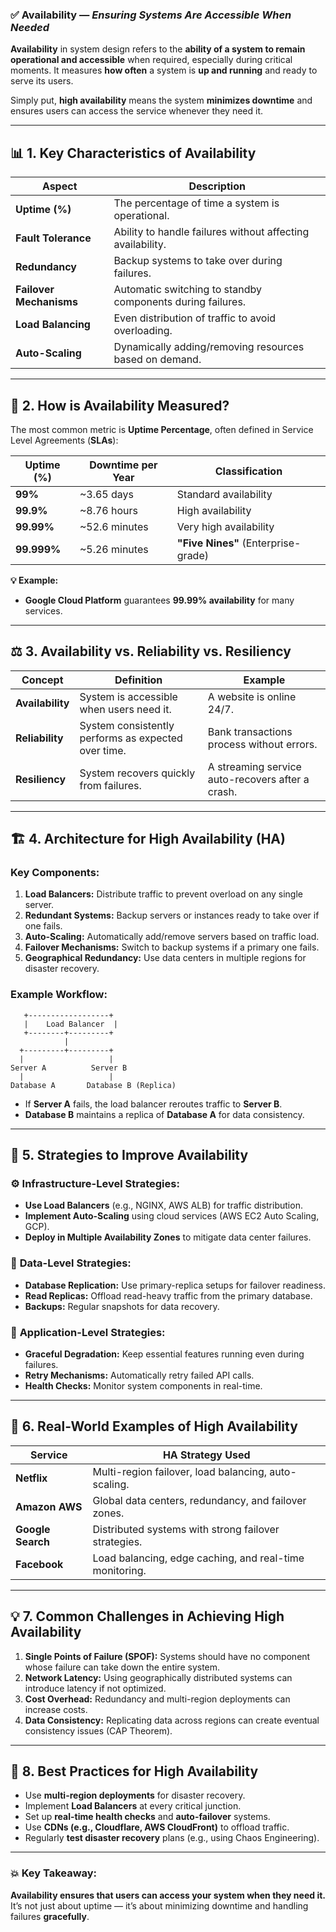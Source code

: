### ✅ **Availability** — *Ensuring Systems Are Accessible When Needed*

**Availability** in system design refers to the **ability of a system to remain operational and accessible** when required, especially during critical moments. It measures **how often** a system is **up and running** and ready to serve its users.

Simply put, **high availability** means the system **minimizes downtime** and ensures users can access the service whenever they need it.

---

## 📊 **1. Key Characteristics of Availability**

| **Aspect**               | **Description**                                          |
|--------------------------|----------------------------------------------------------|
| **Uptime (%)**            | The percentage of time a system is operational.          |
| **Fault Tolerance**       | Ability to handle failures without affecting availability. |
| **Redundancy**            | Backup systems to take over during failures.             |
| **Failover Mechanisms**   | Automatic switching to standby components during failures.|
| **Load Balancing**        | Even distribution of traffic to avoid overloading.       |
| **Auto-Scaling**          | Dynamically adding/removing resources based on demand.   |

---

## 📐 **2. How is Availability Measured?**

The most common metric is **Uptime Percentage**, often defined in Service Level Agreements (**SLAs**):

| **Uptime (%)**  | **Downtime per Year** | **Classification**        |
|----------------|-----------------------|---------------------------|
| **99%**        | ~3.65 days             | Standard availability     |
| **99.9%**      | ~8.76 hours            | High availability         |
| **99.99%**     | ~52.6 minutes          | Very high availability    |
| **99.999%**    | ~5.26 minutes          | **"Five Nines"** (Enterprise-grade) |

**💡 Example:**  
- **Google Cloud Platform** guarantees **99.99% availability** for many services.

---

## ⚖️ **3. Availability vs. Reliability vs. Resiliency**

| **Concept**     | **Definition**                                       | **Example**                                  |
|-----------------|-----------------------------------------------------|----------------------------------------------|
| **Availability** | System is accessible when users need it.            | A website is online 24/7.                    |
| **Reliability**  | System consistently performs as expected over time. | Bank transactions process without errors.    |
| **Resiliency**   | System recovers quickly from failures.              | A streaming service auto-recovers after a crash.|

---

## 🏗️ **4. Architecture for High Availability (HA)**

### **Key Components:**
1. **Load Balancers:** Distribute traffic to prevent overload on any single server.
2. **Redundant Systems:** Backup servers or instances ready to take over if one fails.
3. **Auto-Scaling:** Automatically add/remove servers based on traffic load.
4. **Failover Mechanisms:** Switch to backup systems if a primary one fails.
5. **Geographical Redundancy:** Use data centers in multiple regions for disaster recovery.

### **Example Workflow:**
```
   +------------------+
   |    Load Balancer  |
   +--------+---------+
            |
  +---------+---------+
  |                   |
Server A          Server B
  |                   |
Database A       Database B (Replica)
```
- If **Server A** fails, the load balancer reroutes traffic to **Server B**.
- **Database B** maintains a replica of **Database A** for data consistency.

---

## 🧮 **5. Strategies to Improve Availability**

### ⚙️ **Infrastructure-Level Strategies:**
- **Use Load Balancers** (e.g., NGINX, AWS ALB) for traffic distribution.
- **Implement Auto-Scaling** using cloud services (AWS EC2 Auto Scaling, GCP).
- **Deploy in Multiple Availability Zones** to mitigate data center failures.

### 💾 **Data-Level Strategies:**
- **Database Replication:** Use primary-replica setups for failover readiness.
- **Read Replicas:** Offload read-heavy traffic from the primary database.
- **Backups:** Regular snapshots for data recovery.

### 🔐 **Application-Level Strategies:**
- **Graceful Degradation:** Keep essential features running even during failures.
- **Retry Mechanisms:** Automatically retry failed API calls.
- **Health Checks:** Monitor system components in real-time.

---

## 📡 **6. Real-World Examples of High Availability**

| **Service**        | **HA Strategy Used**                                     |
|--------------------|---------------------------------------------------------|
| **Netflix**        | Multi-region failover, load balancing, auto-scaling.    |
| **Amazon AWS**     | Global data centers, redundancy, and failover zones.    |
| **Google Search**  | Distributed systems with strong failover strategies.    |
| **Facebook**       | Load balancing, edge caching, and real-time monitoring. |

---

## 💡 **7. Common Challenges in Achieving High Availability**

1. **Single Points of Failure (SPOF):** Systems should have no component whose failure can take down the entire system.
2. **Network Latency:** Using geographically distributed systems can introduce latency if not optimized.
3. **Cost Overhead:** Redundancy and multi-region deployments can increase costs.
4. **Data Consistency:** Replicating data across regions can create eventual consistency issues (CAP Theorem).

---

## 🚀 **8. Best Practices for High Availability**

- Use **multi-region deployments** for disaster recovery.
- Implement **Load Balancers** at every critical junction.
- Set up **real-time health checks** and **auto-failover** systems.
- Use **CDNs (e.g., Cloudflare, AWS CloudFront)** to offload traffic.
- Regularly **test disaster recovery** plans (e.g., using Chaos Engineering).

---

### 💥 **Key Takeaway:**  
**Availability ensures that users can access your system when they need it.**  
It’s not just about uptime — it’s about minimizing downtime and handling failures **gracefully**.